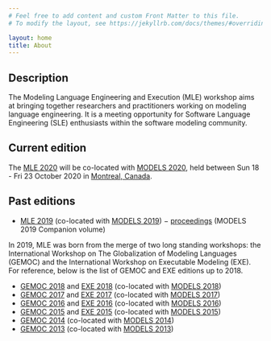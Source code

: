 ```yaml
---
# Feel free to add content and custom Front Matter to this file.
# To modify the layout, see https://jekyllrb.com/docs/themes/#overriding-theme-defaults

layout: home
title: About
---
```



## Description

The Modeling Language Engineering and Execution (MLE) workshop
aims at bringing together researchers and practitioners working on modeling language engineering. It is a meeting opportunity for Software Language Engineering (SLE) enthusiasts within the software modeling community.


## Current edition

The [MLE 2020](mle2020) will be co-located with [MODELS 2020](http://www.modelsconference.org), held between Sun 18 - Fri 23 October 2020 in [Montreal, Canada](https://conf.researchr.org/venue/models-2020/models-2020-venue). 

## Past editions

- [MLE 2019](http://gemoc.org/events/mle2019) (co-located with [MODELS 2019](https://modelsconf19.org/)) − [proceedings](https://ieeexplore.ieee.org/xpl/conhome/8892449/proceeding) (MODELS 2019 Companion volume) 


In 2019, MLE was born from the merge of two long standing workshops: the International Workshop on
The Globalization of Modeling Languages (GEMOC) and the International Workshop on Executable Modeling (EXE). 
For reference, below is the list of GEMOC and EXE editions up to 2018.

- [GEMOC 2018](http://gemoc.org/events/gemoc2018) and [EXE 2018](https://modelexecution.org/exe2018/) (co-located with [MODELS 2018](https://modelsconf2018.github.io/))
- [GEMOC 2017](http://gemoc.org/events/gemoc2017) and [EXE 2017](https://modelexecution.org/exe2017/) (co-located with [MODELS 2017](https://www.cs.utexas.edu/models2017/home))
- [GEMOC 2016](http://gemoc.org/events/gemoc2016) and [EXE 2016](https://modelexecution.org/exe2016/) (co-located with [MODELS 2016](http://models2016.irisa.fr/))
- [GEMOC 2015](http://gemoc.org/events/gemoc2015) and [EXE 2015](https://modelexecution.org/exe2015/) (co-located with [MODELS 2015](http://cruise.eecs.uottawa.ca/models2015/))
- [GEMOC 2014](http://gemoc.org/events/gemoc2014) (co-located with [MODELS 2014](http://models2014.webs.upv.es/))
- [GEMOC 2013](http://gemoc.org/events/gemoc2013) (co-located with [MODELS 2013](http://models2013.lcc.uma.es/))
